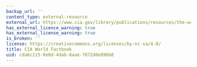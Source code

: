 ```yaml
---
backup_url: ''
content_type: external-resource
external_url: https://www.cia.gov/library/publications/resources/the-world-factbook/
has_external_licence_warning: true
has_external_license_warning: true
is_broken: ''
license: https://creativecommons.org/licenses/by-nc-sa/4.0/
title: CIA World Factbook
uid: cda6c115-8e8d-4dab-8aae-7872d0e896b8
---
```

